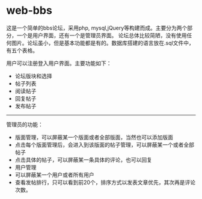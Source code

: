 # web-bbs
这是一个简单的bbs论坛，采用php, mysql,jQuery等构建而成。主要分为两个部分，一个是用户界面，还有一个是管理员界面。
论坛总体比较简陋，没有使用任何图片。论坛虽小，但是基本功能都是有的。数据库搭建的语言放在.sql文件中，有五个表格。

用户可以注册登入用户界面。主要功能如下：
+ 论坛版块和选择
+ 帖子列表
+ 阅读帖子
+ 回复帖子
+ 发布帖子

***

管理员的功能：
+ 版面管理，可以屏蔽某一个版面或者全部版面，当然也可以添加版面
+ 点击每个版面管理后，会进入到该版面的帖子管理，可以屏蔽某一个或者全部帖子
+ 点击具体的帖子，可以屏蔽某一条具体的评论，也可以回复
+ 用户管理
+ 可以屏蔽某一个用户或者所有用户
+ 查看发帖排行，只可以看到前20个，排序方式以发表文章优先，其次再是评论次数。

